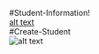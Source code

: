 #Student-Information!<br/>
[alt text](<Screenshot 2024-12-08 091434.png>)<br/>
#Create-Student<br/>
![alt text](<Screenshot 2024-12-08 091451.png>)<br/>